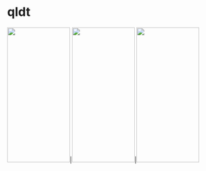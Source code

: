 # qldt
<img src="https://user-images.githubusercontent.com/102961077/173858476-8a0d29d2-9c3f-4c11-95f4-f256c59fbac6.png" width="145" height="313">|<img src="https://user-images.githubusercontent.com/102961077/173860467-8bc1401e-8e02-476a-9a19-1cdd12d28500.png" width="145" height="313">|<img src="https://user-images.githubusercontent.com/102961077/173858476-8a0d29d2-9c3f-4c11-95f4-f256c59fbac6.png" width="145" height="313">

